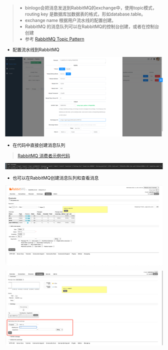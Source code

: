 > - binlogo会把消息发送到RabbitMQ的exchange中，使用topic模式，routing key 是数据库加数据表的格式，形如database.table。
> - exchange name 根据用户流水线的配置创建。
> - RabbitMQ 的消息队列可以在RabbitMQ的控制台创建，或者在控制台创建
> - 参考 [RabbitMQ Topic Pattern](https://www.rabbitmq.com/tutorials/tutorial-five-go.html)

- 配置流水线到RabbitMQ

![avatar](/docs/wiki/assets/pic/config_output_rabbit.en.png)

- 在代码中直接创建消息队列

> [RabbitMQ 消费者示例代码](https://github.com/jin06/binlogo/tree/master/examples/rabbitmq/main.go)

![avatar](/docs/wiki/assets/pic/config_output_rabbit2.png)

- 也可以在RabbitMQ创建消息队列和查看消息

![avatar](/docs/wiki/assets/pic/config_output_rabbit3.png)

![avatar](/docs/wiki/assets/pic/config_output_rabbit4.png)









